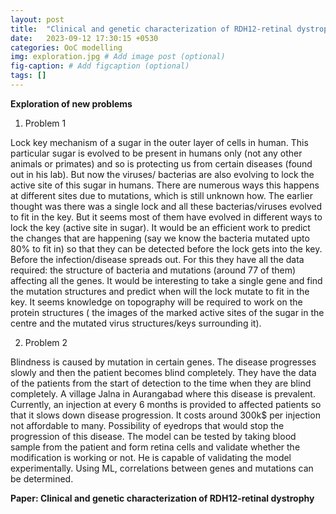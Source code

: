 ```yaml
---
layout: post
title:  "Clinical and genetic characterization of RDH12-retinal dystrophy"
date:   2023-09-12 17:30:15 +0530
categories: OoC modelling
img: exploration.jpg # Add image post (optional)
fig-caption: # Add figcaption (optional)
tags: []
---
```


**Exploration of new problems**

1.	Problem 1

Lock key mechanism of a sugar in the outer layer of cells in human. This particular sugar is evolved to be present in humans only (not any other animals or primates) and so is protecting us from certain diseases (found out in his lab).
But now the viruses/ bacterias are also evolving to lock the active site of this sugar in humans.
There are numerous ways this happens at different sites due to mutations, which is still unknown how.
The earlier thought was there was a single lock and all these bacterias/viruses evolved to fit in the key.
But it seems most of them have evolved in different ways to lock the key (active site in sugar).
It would be an efficient work to predict the changes that are happening (say we know the bacteria mutated upto 80\% to fit in) so that they can be detected before the lock gets into the key.
Before the infection/disease spreads out.
For this they have all the data required: the structure of bacteria and mutations (around 77 of them) affecting all the genes.
It would be interesting to take a single gene and find the mutation structures and predict when will the lock mutate to fit in the key.
It seems knowledge on topography will be required to work on the protein structures ( the images of the marked active sites of the sugar in the centre and the mutated virus structures/keys surrounding it).

2. Problem 2

Blindness is caused by mutation in certain genes.
The disease progresses slowly and then the patient becomes blind completely. They have the data of the patients from the start of detection to the time when they are blind completely.
A village Jalna in Aurangabad where this disease is prevalent.
Currently, an injection at every 6 months is provided to affected patients so that it slows down disease progression. It costs around 300k\$ per injection not affordable to many.
Possibility of eyedrops that would stop the progression of this disease.
The model can be tested by taking blood sample from the patient and form retina cells and validate whether the modification is working or not. He is capable of validating the model experimentally.
Using ML, correlations between genes and mutations can be determined.

**Paper: Clinical and genetic characterization of RDH12-retinal dystrophy**